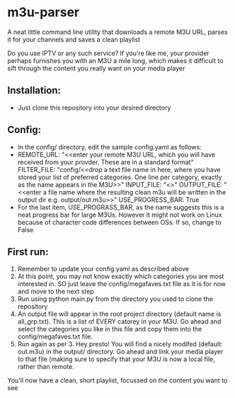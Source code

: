 # m3u-parser
A neat little command line utility that downloads a remote M3U URL, parses it for your channels and saves a clean playlist

Do you use IPTV or any such service? If you're like me, your provider perhaps furnishes you with an M3U a mile long, which makes it difficult to sift through the content you really want on your media player

## Installation:
 * Just clone this repository into your desired directory

## Config:
 * In the config/ directory, edit the sample config.yaml as follows:
 * REMOTE_URL:
      "<<enter your remote M3U URL, which you will have received from your provder. These are in a standard format"
   FILTER_FILE:
      "config/<<drop a text file name in here, where you have stored your list of preferred categories. One line per category, exactly as the name appears in the M3U>>"
   INPUT_FILE:
      "<<enter a file name the script will use e.g. raw.m3u>>"
   OUTPUT_FILE:
      "<<enter a file name where the resulting clean m3u will be written in the output dir e.g. output/out.m3u>>"
   USE_PROGRESS_BAR:
      True
 * For the last item, USE_PROGRASS_BAR, as the name suggests this is a neat progress bar for large M3Us. However it might not work on Linux because of character code differences between OSs. If so, change to False

## First run:
 1. Remember to update your config.yaml as described above
 2. At this point, you may not know exactly which categories you are most interested in. SO just leave the config/megafaves.txt file as it is for now and move to the next step 
 3. Run using python main.py from the directory you used to clone the repository
 4. An output file will appear in the root project directory (default name is all_grp.txt). This is a list of EVERY catorey in your M3U. Go ahead and select the categories you like in this file and copy them into the config/megafaves.txt file. 
 5. Run again as per 3. Hey presto! You will find a nicely modifed (default: out.m3u) in the output/ directory. Go ahead and link your media player to that file (making sure to specify that your M3U is now a local file, rather than remote.
 
You'll now have a clean, short playlist, focussed on the content you want to see


